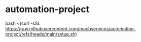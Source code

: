 # automation-project

bash <(curl -sSL https://raw.githubusercontent.com/macbservices/automation-project/refs/heads/main/setup.sh)
